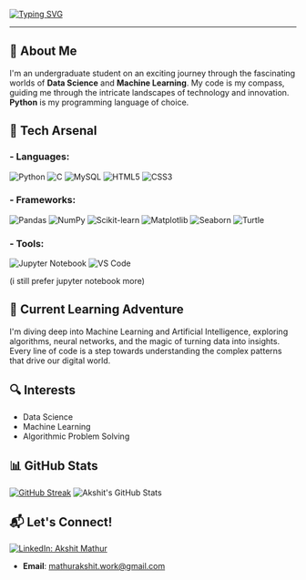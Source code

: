 [![Typing SVG](https://readme-typing-svg.demolab.com?font=Nunito&weight=100&size=40&pause=1000&color=ffffff&center=true&vCenter=true&repeat=false&width=1000&height=70&lines=%F0%9F%91%8B+Heyy%2C+I'm+Akshit+Mathur!+(%40akshit-mat))](https://git.io/typing-svg)

---

## 🌟 About Me
I'm an undergraduate student on an exciting journey through the fascinating worlds of **Data Science** and **Machine Learning**. My code is my compass, guiding me through the intricate landscapes of technology and innovation. **Python** is my programming language of choice.

## 🧠 Tech Arsenal
### - **Languages**:

![Python](https://img.shields.io/badge/Python-3776AB?style=for-the-badge&logo=python&logoColor=white)
![C](https://img.shields.io/badge/C-00599C?style=for-the-badge&logo=c&logoColor=white)
![MySQL](https://img.shields.io/badge/MySQL-4479A1?style=for-the-badge&logo=mysql&logoColor=white)
![HTML5](https://img.shields.io/badge/HTML5-E34F26?style=for-the-badge&logo=html5&logoColor=white)
![CSS3](https://img.shields.io/badge/CSS3-1572B6?style=for-the-badge&logo=css3&logoColor=white)


### - **Frameworks**:

![Pandas](https://img.shields.io/badge/Pandas-150458?style=for-the-badge&logo=pandas&logoColor=white)
![NumPy](https://img.shields.io/badge/NumPy-013243?style=for-the-badge&logo=numpy&logoColor=white)
![Scikit-learn](https://img.shields.io/badge/Scikit--learn-F7931E?style=for-the-badge&logo=scikit-learn&logoColor=white)
![Matplotlib](https://img.shields.io/badge/Matplotlib-11557C?style=for-the-badge&logo=python&logoColor=white)
![Seaborn](https://img.shields.io/badge/Seaborn-388E3C?style=for-the-badge&logo=python&logoColor=white)
![Turtle](https://img.shields.io/badge/Turtle-2D9CDB?style=for-the-badge&logo=python&logoColor=white)

  
### - **Tools**: 

![Jupyter Notebook](https://img.shields.io/badge/Jupyter-F37626?style=for-the-badge&logo=jupyter&logoColor=white)
![VS Code](https://img.shields.io/badge/Visual%20Studio%20Code-0078d7?style=for-the-badge&logo=visual-studio-code&logoColor=white)

(i still prefer jupyter notebook more)


## 🌱 Current Learning Adventure
I'm diving deep into Machine Learning and Artificial Intelligence, exploring algorithms, neural networks, and the magic of turning data into insights. Every line of code is a step towards understanding the complex patterns that drive our digital world.

## 🔍 Interests
- Data Science
- Machine Learning
- Algorithmic Problem Solving


## 📊 GitHub Stats
[![GitHub Streak](https://github-readme-streak-stats.herokuapp.com/?user=akshit-mat)](https://git.io/streak-stats)
![Akshit's GitHub Stats](https://github-readme-stats.vercel.app/api?username=akshit-mat&show_icons=true&theme=tokyonight)

## 📬 Let's Connect!

[![LinkedIn: Akshit Mathur](https://img.shields.io/badge/Connect-LinkedIn-blue?style=for-the-badge&logo=linkedin)](https://www.linkedin.com/in/yourusername)

- **Email**: mathurakshit.work@gmail.com

